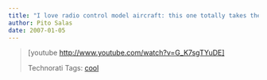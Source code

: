 ```yaml
---
title: "I love radio control model aircraft: this one totally takes the cake"
author: Pito Salas
date: 2007-01-05
---
```



>
> [youtube http://www.youtube.com/watch?v=G_K7sgTYuDE]  
>
>
> Technorati Tags: [cool](<http://www.technorati.com/tag/cool>)



